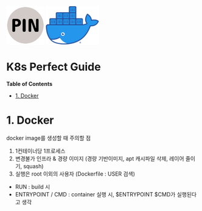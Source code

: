 <img src="Images/PIN.png" alt="PINLAB" height="100">
<img src="Images/docker.png" alt="docker" height="100" padding-left="1000px">

K8s Perfect Guide
===

**Table of Contents**
* [1. Docker](#1-docker)



# 1. Docker
docker image를 생성할 때 주의할 점
1. 1컨테이너당 1프로세스
2. 변경불가 인프라 & 경량 이미지 (경량 기반이미지, apt 캐시파일 삭제, 레이어 줄이기, squash)
3. 실행은 root 이외의 사용자 (Dockerfile : USER 검색)

* RUN : build 시
* ENTRYPOINT / CMD : container 실행 시, $ENTRYPOINT $CMD가 실행된다고 생각

